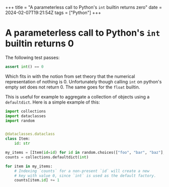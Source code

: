+++
title = "A parameterless call to Python's `int` builtin returns zero"
date = 2024-02-07T19:21:54Z
tags = ["Python"]
+++

# A parameterless call to Python's `int` builtin returns 0

The following test passes:
```python
assert int() == 0
```

Which fits in with the notion from set theory that the numerical representation of
nothing is 0. Unfortunately though calling `int` on python's empty set does not 
return 0.
The same goes for the `float` builtin.

This is useful for example to aggregate a collection of objects using a `defaultdict`.
Here is a simple example of this:

```python
import collections
import dataclasses
import random


@dataclasses.dataclass
class Item:
    id: str

my_items = [Item(id=id) for id in random.choices(["foo", "bar", "baz"], k=10)]
counts = collections.defaultdict(int)

for item in my_items:
    # Indexing `counts` for a non-present `id` will create a new
    # key with value 0, since `int` is used as the default factory. 
    counts[item.id] += 1
```
